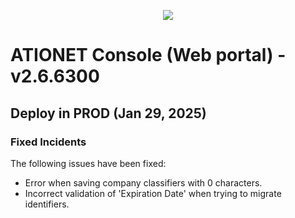 <p align="center">
  <img src="https://github.com/Ationet/ationetdocs/raw/master/Content/Images/ATIOnetLogo_250x70.png" />
</p>

# ATIONET Console (Web portal) - v2.6.6300

## Deploy in PROD (Jan 29, 2025)

### Fixed Incidents
The following issues have been fixed:
- Error when saving company classifiers with 0 characters.
- Incorrect validation of 'Expiration Date' when trying to migrate identifiers.
